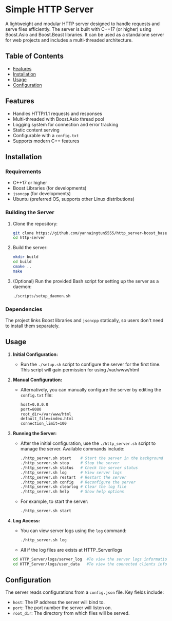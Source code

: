 # Simple HTTP Server

A lightweight and modular HTTP server designed to handle requests and serve files efficiently. The server is built with C++17 (or higher) using Boost.Asio and Boost.Beast libraries. It can be used as a standalone server for web projects and includes a multi-threaded architecture.

## Table of Contents

- [Features](#features)
- [Installation](#installation)
- [Usage](#usage)
- [Configuration](#configuration)

## Features

- Handles HTTP/1.1 requests and responses
- Multi-threaded with Boost.Asio thread pool
- Logging system for connection and error tracking
- Static content serving
- Configurable with a `config.txt`
- Supports modern C++ features

## Installation

### Requirements

- C++17 or higher
- Boost Libraries (for developments)
- `jsoncpp` (for developments)
- Ubuntu (preferred OS, supports other Linux distributions)

### Building the Server

1. Clone the repository:
    ```bash
    git clone https://github.com/yannaingtun5555/http_server-boost_based-.git
    cd http-server
    ```

2. Build the server:
    ```bash
    mkdir build
    cd build
    cmake ..
    make
    ```

3. (Optional) Run the provided Bash script for setting up the server as a daemon:
    ```bash
    ./scripts/setup_daemon.sh
    ```

### Dependencies

The project links Boost libraries and `jsoncpp` statically, so users don't need to install them separately. 

## Usage

1. **Initial Configuration:**
   - Run the `./setup.sh` script to configure the server for the first time. This script will gain permission for using /var/www/html
   
2. **Manual Configuration:**
   - Alternatively, you can manually configure the server by editing the `config.txt` file:
     ```txt
     host=0.0.0.0
     port=8080
     root_dir=/var/www/html
     default_file=index.html
     connection_limit=100
     ```

3. **Running the Server:**
   - After the initial configuration, use the `./http_server.sh` script to manage the server. Available commands include:
     ```bash
     ./http_server.sh start    # Start the server in the background
     ./http_server.sh stop     # Stop the server
     ./http_server.sh status   # Check the server status
     ./http_server.sh log      # View server logs
     ./http_server.sh restart  # Restart the server
     ./http_server.sh config   # Reconfigure the server
     ./http_server.sh clearlog # Clear the log file
     ./http_server.sh help     # Show help options
     ```

   - For example, to start the server:
     ```bash
     ./http_server.sh start
     ```

4. **Log Access:**
   - You can view server logs using the `log` command:
     ```bash
     ./http_server.sh log
     ```
    - All if the log files are exists at HTTP_Server/logs

     ```bash
     cd HTTP_Server/logs/server_log  #To view the server logs information
     cd HTTP_Server/logs/user_data   #To view the connected clients information
     ```

## Configuration

The server reads configurations from a `config.json` file. Key fields include:

- `host`: The IP address the server will bind to.
- `port`: The port number the server will listen on.
- `root_dir`: The directory from which files will be served.



